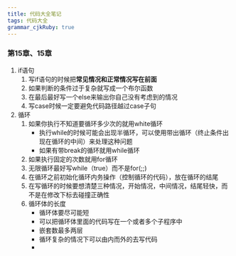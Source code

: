 ```yaml
---
title: 代码大全笔记
tags: 代码大全
grammar_cjkRuby: true
---
```


### 第15章、15章
1. if语句
    1. 写if语句的时候把**常见情况和正常情况写在前面**
    2. 如果判断的条件过于复杂就写成一个布尔函数
    3. 在最后最好写一个else来输出你自己没有考虑到的情况
    4. 写case时候一定要避免代码路径越过case子句
2. 循环
    1. 如果你执行不知道要循环多少次的就用white循环
        - 执行while的时候可能会出现半循环，可以使用带出循环（终止条件出现在循环的中间）来处理这种问题
        - 如果有带break的循环就用while循环
    2. 如果执行固定的次数就用for循环
    3. 无限循环最好写while（true）而不是for(;;)
    4. 在循环之前初始化循环内务操作（控制循环的代码），放在循环的结尾
    5. 在写循环的时候要想清楚三种情况，开始情况，中间情况，结尾轻快，而不是在修改下标去碰撞正确性
    6. 循环体的长度
        - 循环体要尽可能短
        - 可以把循环体里面的代码写在一个或者多个子程序中
        - 嵌套数最多两层
        - 循环复杂的情况下可以由内而外的去写代码
        - 